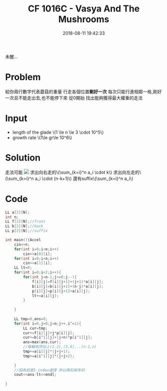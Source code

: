 ﻿---
title: CF 1016C - Vasya And The Mushrooms
tags:
- DP
categories:
- ACM
date: 2018-08-11 19:42:33
---
未醒...
<!--more-->
# Problem
給你兩行數字代表蘑菇的重量
行走各個位置**剛好一次**
每次只能行進相鄰一格,剛好一次且不能走出去,也不能停下來
從0開始 找出能夠獲得最大權重的走法

# Input
* length of the glade \\(1 \le n \le 3 \cdot 10^5\\)
* growth rate \\(1\le gr\le 10^6\\)

# Solution

走法可能
![](http://codeforces.com/predownloaded/22/b3/22b3554d78d55966d7f18638de45e29d5ee2d754.png)
求出向右走的\\(\sum_{k=i}^n a_i \cdot k\\)
求出向左走的\\(\sum_{k=i}^n a_i \cdot (n-k+1)\\)
還有suffix\\(\sum_{k=i}^n a_i\\)

# Code
```cpp
LL a[2][N];
int n;
LL f[2][N];//front
LL b[2][N];//back
LL p[2][N];//suffix

int main(){Accel
	cin>>n;
	for(int i=0;i<n;i++)
		cin>>a[0][i];
	for(int i=0;i<n;i++)
		cin>>a[1][i];
	LL lt=0;
	for(int i=0;i<2;i++){
		for(int j=n-1;j>=0;j--){
			f[i][j]=f[i][j+1]+(j+1)*a[i][j];
			b[i][j]=b[i][j+1]+(n-j)*a[i][j];
			p[i][j]=p[i][j+1]+a[i][j];
			lt+=a[i][j];
		}
		
	}
	
	LL tmp=0,ans=0;
	for(int i=0,j=0;j<n;j++,i^=1){
		LL cur=tmp;
		cur+=f[i][j]+j*p[i][j];
		cur+=b[i^1][j]+(j+n)*p[i^1][j];
		ans=max(ans,cur);
		//每輪依序加上(1,2),(3,4),..(n-1,n)
		tmp+=a[i][j]*(j+j+1);
		tmp+=a[i^1][j]*(j+j+2);
		
	}
	//因為前面1-index處理 所以再扣掉多的
	cout<<ans-lt<<endl;
	
}
```
